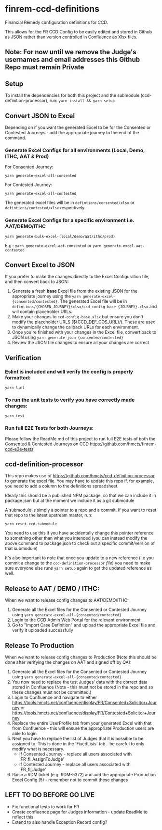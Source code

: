 # finrem-ccd-definitions
Financial Remedy configuration definitions for CCD.

This allows for the FR CCD Config to be easily edited and stored in Github as JSON rather than version controlled in Confluence as Xlsx files. 
 
## Note: For now until we remove the Judge's usernames and email addresses this Github Repo must remain Private

## Setup

To install the dependencies for both this project and the submodule (ccd-definition-processor), run:
`yarn install && yarn setup` 

## Convert JSON to Excel

Depending on if you want the generated Excel to be for the Consented or Contested Journeys - add the appropriate journey to the end of the command.

### Generate Excel Configs for all environments (Local, Demo, ITHC, AAT & Prod)

For Consented Journey: 
```
yarn generate-excel-all-consented
```
For Contested Journey:
```
yarn generate-excel-all-contested
```

The generated excel files will be in `defintions/consented/xlsx` or `defintions/contested/xlsx` respectively. 

### Generate Excel Configs for a specific environment i.e. AAT/DEMO/ITHC
```
yarn generate-bulk-excel-(local/demo/aat/ithc/prod)
```

E.g.:
`yarn generate-excel-aat-consented`
or 
`yarn generate-excel-aat-contested`


## Convert Excel to JSON

If you prefer to make the changes directly to the Excel Configuration file, and then convert back to JSON:

1) Generate a fresh **base** Excel file from the existing JSON for the appropriate journey using the `yarn generate-excel-{consented/contested}`. The generated Excel file will be in `defintions/{CHOSEN_JOURNEY}/xlsx/ccd-config-base-{JOURNEY}.xlsx` and will contain placeholder URLs.
2) Make your changes to `ccd-config-base.xlsx` but ensure you don't modify the placeholder URLS (${CCD_DEF_COS_URL}/). These are used to dynamically change the callback URLs for each environment.
3) Once you're finished with your changes in the Excel file, convert back to JSON using `yarn generate-json-{consented/contested}`
4) Review the JSON file changes to ensure all your changes are correct

## Verification

### Eslint is included and will verify the config is properly formatted:

`yarn lint`

### To run the unit tests to verify you have correctly made changes:

`yarn test`

### Run full E2E Tests for both Journeys:

Please follow the ReadMe.md of this project to run full E2E tests of both the Consented & Contested Journeys on CCD
https://github.com/hmcts/finrem-ccd-e2e-tests


## ccd-definition-processor

This repo makes use of https://github.com/hmcts/ccd-definition-processor to generate the excel file. You may have to update this repo if, for example, you need to add a column to the definitions spreadsheet.

Ideally this should be a published NPM package, so that we can include it in package.json but at the moment we include it as a git submodule

A submodule is simply a pointer to a repo and a commit. If you want to reset that repo to the latest upstream master, run:

```
yarn reset-ccd-submodule
```

You need to use this if you have accidentally change this pointer reference to something other than what you intended (you can instead modify the above command to package.json to check out a specific commit/version of that submodule)

It's also important to note that once you update to a new reference (i.e you commit a change to the `ccd-definition-processor` _file_) you need to make sure everyone else runs `yarn setup` again to get the updated reference as well.


## Release to AAT / DEMO / ITHC:

When we want to release config changes to AAT/DEMO/ITHC:

1) Generate all the Excel files for the Consented or Contested Journey using `yarn generate-excel-all-{consented/contested}`
3) Login to the CCD Admin Web Portal for the relevant environment
4) Go to "Import Case Definition" and upload the appropriate Excel file and verify it uploaded successfully

## Release To Production

When we want to release config changes to Production (Note this should be done after verifying the changes on AAT and signed off by QA):

1) Generate all the Excel files for the Consented or Contested Journey using `yarn generate-excel-all-{consented/contested}`
2) You now need to replace the test Judges' data with the correct data stored in Confluence (Note - this must not be stored in the repo and so these changes must not be committed.)
3) Login to Confluence and navigate to either https://tools.hmcts.net/confluence/display/FR/Consented+Solicitor+Journey or https://tools.hmcts.net/confluence/display/FR/Contested+Solicitor+Journey 
4) Replace the entire UserProfile tab from your generated Excel with that from Confluence - this will ensure the appropriate Production users are able to login
5) Next you have to replace the list of Judges that it is possible to be assigned to. This is done in the 'FixedLists' tab - be careful to only modify what is necessary.
    - If Consented Journey - replace all users associated with 'FR_fl_AssignToJudge'
    - If Contested Journey - replace all users associated with 'FR_fl_Judge'
5) Raise a RDM ticket (e.g. RDM-5372) and add the appropriate Production Excel Config (5) - remember not to commit these changes

## LEFT TO DO BEFORE GO LIVE

- Fix functional tests to work for FR
- Create confluence page for Judges information - update ReadMe to reflect this
- Extend to also handle Exception Record config?
